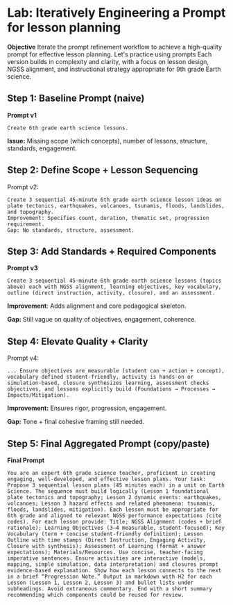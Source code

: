 # Lab: Iteratively Engineering a Prompt for lesson planning

**Objective** Iterate the prompt refinement workflow to achieve a high-quality prompt for effective lesson planning.
Let's practice using prompts
Each version builds in complexity and clarity, with a focus on lesson design, NGSS alignment, and instructional strategy appropriate for 9th grade Earth science.

## Step 1: Baseline Prompt (naive)
**Prompt v1**
```text
Create 6th grade earth science lessons.
```

**Issue:** Missing scope (which concepts), number of lessons, structure, standards, engagement.

## Step 2: Define Scope + Lesson Sequencing
Prompt v2:
```text
Create 3 sequential 45-minute 6th grade earth science lesson ideas on plate tectonics, earthquakes, volcanoes, tsunamis, floods, landslides, and topography.
Improvement: Specifies count, duration, thematic set, progression requirement.
Gap: No standards, structure, assessment.
```

## Step 3: Add Standards + Required Components
**Prompt v3**

```text
Create 3 sequential 45-minute 6th grade earth science lessons (topics above) each with NGSS alignment, learning objectives, key vocabulary, outline (direct instruction, activity, closure), and an assessment.
```

**Improvement**: Adds alignment and core pedagogical skeleton.

**Gap:** Still vague on quality of objectives, engagement, coherence.

## Step 4: Elevate Quality + Clarity
Prompt v4: 
```text
... Ensure objectives are measurable (student can + action + concept), vocabulary defined student-friendly, activity is hands-on or simulation-based, closure synthesizes learning, assessment checks objectives, and lessons explicitly build (Foundations → Processes → Impacts/Mitigation).
```

**Improvement:** Ensures rigor, progression, engagement.

**Gap:** Tone + final cohesive framing still needed.

## Step 5: Final Aggregated Prompt (copy/paste)
**Final Prompt**

```text
You are an expert 6th grade science teacher, proficient in creating engaging, well-developed, and effective lesson plans. Your task: Propose 3 sequential lesson plans (45 minutes each) in a unit on Earth Science. The sequence must build logically (Lesson 1 foundational plate tectonics and topography; Lesson 2 dynamic events: earthquakes, volcanoes; Lesson 3 hazard effects and related phenomena: tsunamis, floods, landslides, mitigation). Each lesson must be appropriate for 6th grade and aligned to relevant NGSS performance expectations (cite codes). For each lesson provide: Title; NGSS Alignment (codes + brief rationale); Learning Objectives (3–4 measurable, student-focused); Key Vocabulary (term + concise student-friendly definition); Lesson Outline with time stamps (Direct Instruction, Engaging Activity, Closure with synthesis); Assessment of Learning (format + answer expectations); Materials/Resources. Use concise, teacher-facing imperative sentences. Ensure activities are interactive (models, mapping, simple simulation, data interpretation) and closures prompt evidence-based explanation. Show how each lesson connects to the next in a brief “Progression Note.” Output in markdown with H2 for each Lesson (Lesson 1, Lesson 2, Lesson 3) and bullet lists under subheadings. Avoid extraneous commentary. End with a short summary recommending which components could be reused for review.
```
